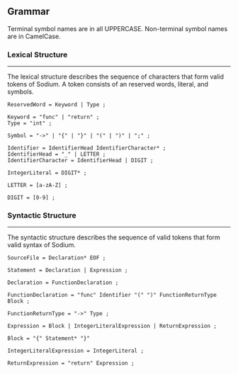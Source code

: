 ## Grammar
Terminal symbol names are in all UPPERCASE.
Non-terminal symbol names are in CamelCase.

### Lexical Structure
---
The lexical structure describes the sequence of characters that form valid tokens of Sodium.
A token consists of an reserved words, literal, and symbols.
```
ReservedWord = Keyword | Type ;

Keyword = "func" | "return" ;
Type = "int" ;
```
```
Symbol = "->" | "{" | "}" | "(" | ")" | ";" ;
```
```
Identifier = IdentifierHead IdentifierCharacter* ;
IdentifierHead = "_" | LETTER ;
IdentifierCharacter = IdentifierHead | DIGIT ;

IntegerLiteral = DIGIT* ;
```
```
LETTER = [a-zA-Z] ;

DIGIT = [0-9] ;
```

### Syntactic Structure
---
The syntactic structure describes the sequence of valid tokens that form valid syntax of Sodium.
```
SourceFile = Declaration* EOF ;
```
```
Statement = Declaration | Expression ;
```
```
Declaration = FunctionDeclaration ;

FunctionDeclaration = "func" Identifier "(" ")" FunctionReturnType Block ;

FunctionReturnType = "->" Type ;
```
```
Expression = Block | IntegerLiteralExpression | ReturnExpression ;

Block = "{" Statement* "}"

IntegerLiteralExpression = IntegerLiteral ;

ReturnExpression = "return" Expression ;
```

